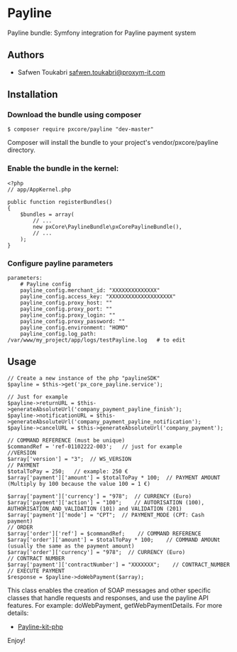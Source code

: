 # Payline
Payline bundle: Symfony integration for Payline payment system

Authors
-------

* Safwen Toukabri <safwen.toukabri@proxym-it.com>

Installation
------------

### Download the bundle using composer

```
$ composer require pxcore/payline "dev-master"
```
Composer will install the bundle to your project's vendor/pxcore/payline directory.

### Enable the bundle in the kernel:

```
<?php
// app/AppKernel.php

public function registerBundles()
{
    $bundles = array(
        // ...
        new pxCore\PaylineBundle\pxCorePaylineBundle(),
        // ...
    );
}
```

### Configure payline parameters

```
parameters:
    # Payline config
    payline_config.merchant_id: "XXXXXXXXXXXXXX"
    payline_config.access_key: "XXXXXXXXXXXXXXXXXXXX"
    payline_config.proxy_host: ""
    payline_config.proxy_port: ""
    payline_config.proxy_login: ""
    payline_config.proxy_password: ""
    payline_config.environment: "HOMO"
    payline_config.log_path: /var/www/my_project/app/logs/testPayline.log	# to edit
```

Usage
-----

```
// Create a new instance of the php "paylineSDK"
$payline = $this->get('px_core_payline.service');

// Just for example
$payline->returnURL = $this->generateAbsoluteUrl('company_payment_payline_finish');
$payline->notificationURL = $this->generateAbsoluteUrl('company_payment_payline_notification');
$payline->cancelURL = $this->generateAbsoluteUrl('company_payment');

// COMMAND REFERENCE (must be unique)
$commandRef = 'ref-01102222-003';   // just for example
//VERSION
$array['version'] = "3";  // WS_VERSION
// PAYMENT
$totalToPay = 250;   // example: 250 €
$array['payment']['amount'] = $totalToPay * 100;  // PAYMENT AMOUNT (Multiply by 100 because the value 100 = 1 €)
        
$array['payment']['currency'] = "978";  // CURRENCY (Euro)
$array['payment']['action'] = "100";    // AUTORISATION (100), AUTHORISATION_AND_VALIDATION (101) and VALIDATION (201) 
$array['payment']['mode'] = "CPT";  // PAYMENT_MODE (CPT: Cash payment)
// ORDER
$array['order']['ref'] = $commandRef;    // COMMAND REFERENCE
$array['order']['amount'] = $totalToPay * 100;    // COMMAND AMOUNt (usually the same as the payment amount)
$array['order']['currency'] = "978";  // CURRENCY (Euro)
// CONTRACT NUMBER
$array['payment']['contractNumber'] = "XXXXXXX";    // CONTRACT_NUMBER
// EXECUTE PAYMENT
$response = $payline->doWebPayment($array);
```

This class enables the creation of SOAP messages and other specific classes that handle requests and responses, and use the payline API features. For example: doWebPayment, getWebPaymentDetails. For more details:
* [Payline-kit-php](https://support.payline.com/hc/fr/articles/200995867-Kit-d-int%C3%A9gration-PHP)

Enjoy!




